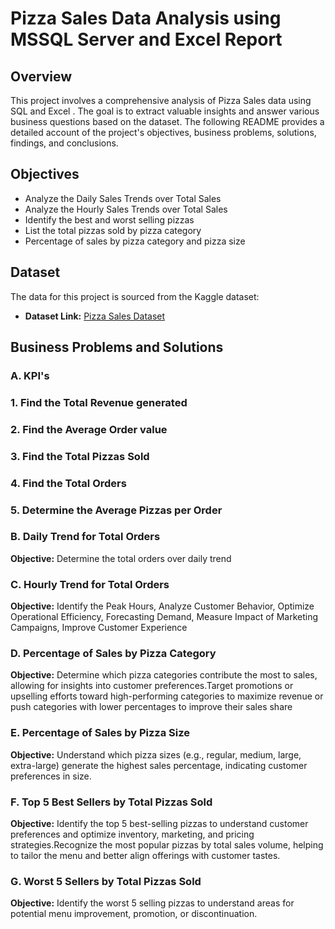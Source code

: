 # Pizza Sales Data Analysis using MSSQL Server and Excel Report

## Overview
This project involves a comprehensive analysis of Pizza Sales data using SQL and Excel  . The goal is to extract valuable insights and answer various business questions based on the dataset. The following README provides a detailed account of the project's objectives, business problems, solutions, findings, and conclusions.

## Objectives

- Analyze the Daily Sales Trends over Total Sales
- Analyze the Hourly Sales Trends over Total Sales
- Identify the best and worst selling pizzas
- List the total pizzas sold by pizza category
- Percentage of sales by pizza category and pizza size

## Dataset

The data for this project is sourced from the Kaggle dataset:

- **Dataset Link:** [Pizza Sales Dataset](https://www.kaggle.com/datasets/sandhyavathig/pizza-sales)

## Business Problems and Solutions

### A. KPI's

### 1. Find the Total Revenue generated

### 2. Find the Average Order value

### 3. Find the Total Pizzas Sold

### 4. Find the Total Orders

### 5. Determine the Average Pizzas per Order

### B. Daily Trend for Total Orders
**Objective:** Determine the total orders over daily trend

### C. Hourly Trend for Total Orders
**Objective:** Identify the Peak Hours, Analyze Customer Behavior, Optimize Operational Efficiency, Forecasting Demand, Measure Impact of Marketing Campaigns, Improve Customer Experience

### D. Percentage of Sales by Pizza Category
**Objective:** Determine which pizza categories contribute the most to sales, allowing for insights into customer preferences.Target promotions or upselling efforts toward high-performing categories to maximize revenue or push categories with lower percentages to improve their sales share

### E. Percentage of Sales by Pizza Size
**Objective:** Understand which pizza sizes (e.g., regular, medium, large, extra-large) generate the highest sales percentage, indicating customer preferences in size.

### F. Top 5 Best Sellers by Total Pizzas Sold
**Objective:** Identify the top 5 best-selling pizzas to understand customer preferences and optimize inventory, marketing, and pricing strategies.Recognize the most popular pizzas by total sales volume, helping to tailor the menu and better align offerings with customer tastes.

### G. Worst 5 Sellers by Total Pizzas Sold
**Objective:** Identify the worst 5 selling pizzas to understand areas for potential menu improvement, promotion, or discontinuation.


  
